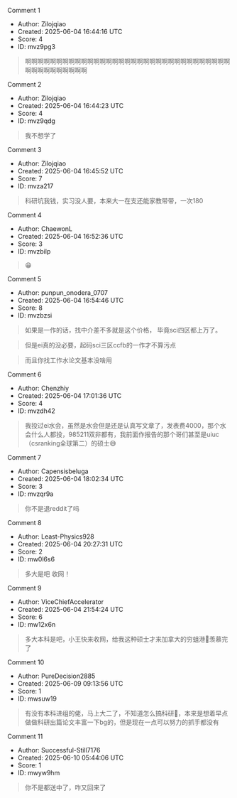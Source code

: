Comment 1

- Author: Zilojqiao
- Created: 2025-06-04 16:44:16 UTC
- Score: 4
- ID: mvz9pg3

> 啊啊啊啊啊啊啊啊啊啊啊啊啊啊啊啊啊啊啊啊啊啊啊啊啊啊啊啊啊啊啊啊啊啊啊啊啊啊啊啊啊啊啊

Comment 2

- Author: Zilojqiao
- Created: 2025-06-04 16:44:23 UTC
- Score: 4
- ID: mvz9qdg

> 我不想学了

Comment 3

- Author: Zilojqiao
- Created: 2025-06-04 16:45:52 UTC
- Score: 7
- ID: mvza217

> 科研坑我钱，实习没人要，本来大一在支还能家教带带，一次180

Comment 4

- Author: ChaewonL
- Created: 2025-06-04 16:52:36 UTC
- Score: 3
- ID: mvzbilp

> 😁

Comment 5

- Author: punpun_onodera_0707
- Created: 2025-06-04 16:54:46 UTC
- Score: 8
- ID: mvzbzsi

> 如果是一作的话，找中介差不多就是这个价格， 毕竟sci四区都上万了。

> 但是ei真的没必要，起码sci三区ccfb的一作才不算污点

> 而且你找工作水论文基本没啥用

Comment 6

- Author: Chenzhiy
- Created: 2025-06-04 17:01:36 UTC
- Score: 4
- ID: mvzdh42

> 我投过ei水会，虽然是水会但是还是认真写文章了，发表费4000，那个水会什么人都投，985211双非都有，我前面作报告的那个哥们甚至是uiuc（csranking全球第二）的硕士😅

Comment 7

- Author: Capensisbeluga
- Created: 2025-06-04 18:02:34 UTC
- Score: 3
- ID: mvzqr9a

> 你不是退reddit了吗

Comment 8

- Author: Least-Physics928
- Created: 2025-06-04 20:27:31 UTC
- Score: 2
- ID: mw0l6s6

> 多大是吧 收网！

Comment 9

- Author: ViceChiefAccelerator
- Created: 2025-06-04 21:54:24 UTC
- Score: 6
- ID: mw12x6n

> 多大本科是吧，小王快来收网，给我这种硕士才来加拿大的穷蛆港🐒羡慕完了

Comment 10

- Author: PureDecision2885
- Created: 2025-06-09 09:13:56 UTC
- Score: 1
- ID: mwsuw19

> 有没有本科进组的佬，马上大二了，不知道怎么搞科研🥲，本来是想着早点做做科研出篇论文丰富一下bg的，但是现在一点可以努力的抓手都没有

Comment 11

- Author: Successful-Still7176
- Created: 2025-06-10 05:44:06 UTC
- Score: 1
- ID: mwyw9hm

> 你不是都送中了，咋又回来了
